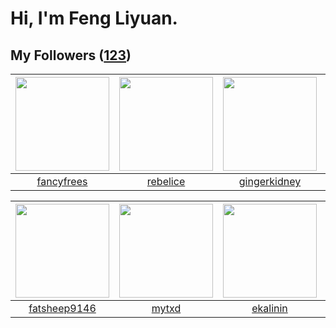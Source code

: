 # Hi, I'm Feng Liyuan.

## My Followers ([123](https://github.com/SunRunAway?tab=followers))

| <img src="https://avatars.githubusercontent.com/u/3293915?v=4" width="150" height="150" /> | <img src="https://avatars.githubusercontent.com/u/20775801?v=4" width="150" height="150" /> | <img src="https://avatars.githubusercontent.com/u/29295553?v=4" width="150" height="150" /> | <img src="https://avatars.githubusercontent.com/u/9254545?v=4" width="150" height="150" /> |
| :----------------------------------------------------------------------------------------: | :-----------------------------------------------------------------------------------------: | :-----------------------------------------------------------------------------------------: | :----------------------------------------------------------------------------------------: |
|                         [fancyfrees](https://github.com/fancyfrees)                        |                           [rebelice](https://github.com/rebelice)                           |                       [gingerkidney](https://github.com/gingerkidney)                       |                            [sunl888](https://github.com/sunl888)                           |

| <img src="https://avatars.githubusercontent.com/u/11855957?v=4" width="150" height="150" /> | <img src="https://avatars.githubusercontent.com/u/43415053?v=4" width="150" height="150" /> | <img src="https://avatars.githubusercontent.com/u/234891?v=4" width="150" height="150" /> | <img src="https://avatars.githubusercontent.com/u/35111?v=4" width="150" height="150" /> |
| :-----------------------------------------------------------------------------------------: | :-----------------------------------------------------------------------------------------: | :---------------------------------------------------------------------------------------: | :--------------------------------------------------------------------------------------: |
|                       [fatsheep9146](https://github.com/fatsheep9146)                       |                              [mytxd](https://github.com/mytxd)                              |                          [ekalinin](https://github.com/ekalinin)                          |                            [why404](https://github.com/why404)                           |